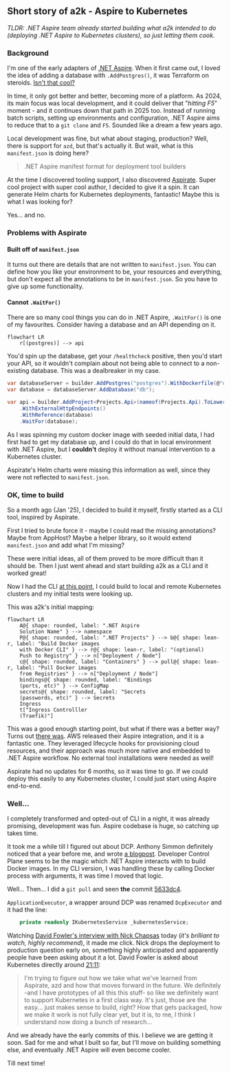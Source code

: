 ## Short story of a2k - Aspire to Kubernetes
_TLDR: .NET Aspire team already started building what a2k intended to do (deploying .NET Aspire to Kubernetes clusters), so just letting them cook._

### Background
I'm one of the early adapters of [.NET Aspire](https://github.com/dotnet/aspire).
When it first came out, I loved the idea of adding a database with `.AddPostgres()`, it was Terraform on steroids. [Isn't that cool?](https://www.reddit.com/r/dotnet/comments/1i5ux36/comment/m87a0tt/?utm_source=share&utm_medium=web3x&utm_name=web3xcss&utm_term=1&utm_content=share_button)

In time, it only got better and better, becoming more of a platform. As 2024, its main focus was local development, and it could deliver that "_hitting F5_" moment - and it continues down that path in 2025 too. Instead of running batch scripts, setting up environments and configuration, .NET Aspire aims to reduce that to a `git clone` and `F5`. Sounded like a dream a few years ago.

Local development was fine, but what about staging, production? Well, there is support for `azd`, but that's actually it. But wait, what is this `manifest.json` is doing here?

 >.NET Aspire manifest format for deployment tool builders

At the time I discovered tooling support, I also discovered [Aspirate](https://github.com/prom3theu5/aspirational-manifests). Super cool project with super cool author, I decided to give it a spin. It can generate Helm charts for Kubernetes deployments, fantastic! Maybe this is what I was looking for?

Yes... and no.

### Problems with Aspirate
#### Built off of `manifest.json`
It turns out there are details that are not written to `manifest.json`. You can define how you like your environment to be, your resources and everything, but don't expect all the annotations to be in `manifest.json`. So you have to give up some functionality.
#### Cannot `.WaitFor()`
There are so many cool things you can do in .NET Aspire, `.WaitFor()` is one of my favourites. Consider having a database and an API depending on it.
```mermaid
flowchart LR
    r[(postgres)] --> api
```
You'd spin up the database, get your `/healthcheck` positive, then you'd start your API, so it wouldn't complain about not being able to connect to a non-existing database. This was a dealbreaker in my case.

```csharp
var databaseServer = builder.AddPostgres("postgres").WithDockerfile(@"data");
var database = databaseServer.AddDatabase("db");

var api = builder.AddProject<Projects.Api>(nameof(Projects.Api).ToLower())
    .WithExternalHttpEndpoints()
    .WithReference(database)
    .WaitFor(database);
```

As I was spinning my custom docker image with seeded initial data, I had first had to get my database up, and I could do that in local environment with .NET Aspire, but I **couldn't** deploy it without manual intervention to a Kubernetes cluster.

Aspirate's Helm charts were missing this information as well, since they were not reflected to `manifest.json`.

### OK, time to build
So a month ago (Jan '25), I decided to build it myself, firstly started as a CLI tool, inspired by Aspirate.

First I tried to brute force it - maybe I could read the missing annotations? Maybe from AppHost? Maybe a helper library, so it would extend `manifest.json` and add what I'm missing?

These were initial ideas, all of them proved to be more difficult than it should be. Then I just went ahead and start building a2k as a CLI and it worked great!

Now I had the CLI [at this point](https://github.com/Mithgroth/a2k/tree/7736cb93a81ffe758c9d655f948d352929473bde), I could build to local and remote Kubernetes clusters and my initial tests were looking up. 

This was a2k's initial mapping:

```mermaid
flowchart LR
    A@{ shape: rounded, label: ".NET Aspire
    Solution Name" } --> namespace
    P@{ shape: rounded, label: ".NET Projects" } --> b@{ shape: lean-r, label: "Build Docker images
    with Docker CLI" } --> r@{ shape: lean-r, label: "(optional)
    Push to Registry" } --> n["Deployment / Node"]
    c@{ shape: rounded, label: "Containers" } --> pull@{ shape: lean-r, label: "Pull Docker images
    from Registries" } --> n["Deployment / Node"]
    bindings@{ shape: rounded, label: "Bindings
    (ports, etc)" } --> ConfigMap
    secrets@{ shape: rounded, label: "Secrets
    (passwords, etc)" } --> Secrets
    Ingress
    t["Ingress Controlller
    (Traefik)"]
```

This was a good enough starting point, but what if there was a better way?
Turns out [there was](https://github.com/aws/integrations-on-dotnet-aspire-for-aws). AWS released their Aspire integration, and it is a fantastic one. They leveraged lifecycle hooks for provisioning cloud resources, and their approach was much more native and embedded to .NET Aspire workflow. No external tool installations were needed as well!

Aspirate had no updates for 6 months, so it was time to go. If we could deploy this easily to any Kubernetes cluster, I could just start using Aspire end-to-end.

### Well...
I completely transformed and opted-out of CLI in a night, it was already promising, development was fun. Aspire codebase is huge, so catching up takes time.

It took me a while till I figured out about DCP. Anthony Simmon definitely noticed that a year before me, and wrote [a blogpost](https://anthonysimmon.com/exploring-microsoft-developer-control-plane-core-dotnet-aspire-dotnet-8/). Developer Control Plane seems to be the magic which .NET Aspire interacts with to build Docker images. In my CLI version, I was handling these by calling Docker process with arguments, it was time I moved that logic.

Well... Then... I did a `git pull` and seen **the** commit [5633dc4](https://github.com/dotnet/aspire/commit/5633dc4b92359df2076c1e332a308edae2e40bed).

`ApplicationExecutor`, a wrapper around DCP was renamed `DcpExecutor` and it had the line:

```csharp
    private readonly IKubernetesService _kubernetesService;
```

 Watching [David Fowler's interview with Nick Chapsas](https://www.youtube.com/watch?v=FPwAGfslTJM) today (_it's brilliant to watch, highly recommend_), it made me click. Nick drops the deployment to production question early on, something highly anticipated and apparently people have been asking about it a lot. David Fowler is asked about Kubernetes directly around [21:11](https://youtu.be/FPwAGfslTJM?t=1271):

 > I'm trying to figure out how we take what we've learned from Aspirate, azd and how that moves forward in the future. We definitely -and I have prototypes of all this this stuff- so like we definitely want to support Kubernetes in a first class way. It's just, those are the easy... just makes sense to build, right? How that gets packaged, how we make it work is not fully clear yet, but it is, to me, I think I understand now doing a bunch of research...

 And we already have the early commits of this. I believe we are getting it soon.
Sad for me and what I built so far, but I'll move on building something else, and eventually .NET Aspire will even become cooler.

Till next time!